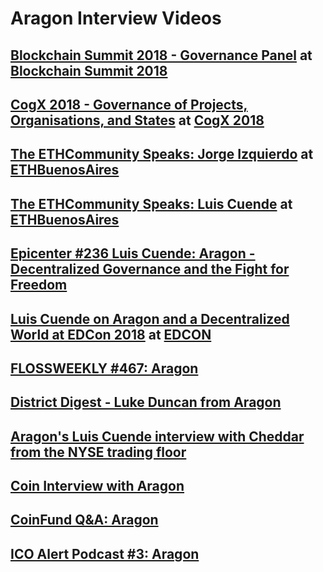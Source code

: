 # Aragon Interview Videos

## [**Blockchain Summit 2018 - Governance Panel**](https://www.youtube.com/watch?v=l57wqUIy37Q) at [**Blockchain Summit 2018**](https://blockchainsummit.ch/)

## [**CogX 2018 - Governance of Projects, Organisations, and States**](https://www.youtube.com/watch?v=kdtopZuv84k) at [**CogX 2018**](https://cogx.co/)

## [**The ETHCommunity Speaks: Jorge Izquierdo**](https://www.youtube.com/watch?v=8QmaKeD-vd0) at [**ETHBuenosAires**](https://ethbuenosaires.com/)

## [**The ETHCommunity Speaks: Luis Cuende**](https://www.youtube.com/watch?v=oolAto1v3PA) at [**ETHBuenosAires**](https://ethbuenosaires.com/)

## [**Epicenter #236 Luis Cuende: Aragon - Decentralized Governance and the Fight for Freedom**](https://www.youtube.com/watch?v=f1gbRmb9Dyo)

## [**Luis Cuende on Aragon and a Decentralized World at EDCon 2018**](https://www.youtube.com/watch?v=LTBPCWBXFfk) at [**EDCON**](https://edcon.io/)

## [**FLOSSWEEKLY #467: Aragon**](https://twit.tv/shows/floss-weekly/episodes/467)

## [**District Digest - Luke Duncan from Aragon**](https://www.youtube.com/watch?v=xGJN9wIJrM4)

## [**Aragon's Luis Cuende interview with Cheddar from the NYSE trading floor**](https://www.youtube.com/watch?v=3ccZO5wQ2WQ)

## [**Coin Interview with Aragon**](https://www.youtube.com/watch?v=JZEMimDWkBk)

## [**CoinFund Q&A: Aragon**](https://www.youtube.com/watch?v=U35jr3UOBXc&t=1s)

## [**ICO Alert Podcast #3: Aragon**](https://www.youtube.com/watch?v=ah-1ScpfgnM)
